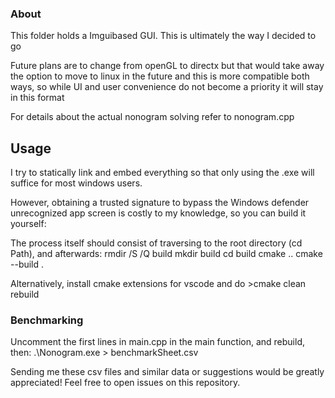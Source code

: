 ### About

This folder holds a Imguibased GUI. This is ultimately the way I decided to go 

Future plans are to change from openGL to directx but that would take away the option to move to linux in the future and this is more compatible both ways, so while UI and user convenience do not become a priority it will stay in this format

For details about the actual nonogram solving refer to nonogram.cpp


## Usage
I try to statically link and embed everything so that only using the .exe will suffice for most windows users.

However, obtaining a trusted signature to bypass the Windows defender unrecognized app screen is costly to my knowledge,
so you can build it yourself:

The process itself should consist of traversing to the root directory (cd Path), and afterwards:
rmdir /S /Q build
mkdir build
cd build
cmake ..
cmake --build .      

Alternatively, install cmake extensions for vscode and do >cmake clean rebuild

### Benchmarking
Uncomment the first lines in main.cpp in the main function, and rebuild, then:
.\Nonogram.exe > benchmarkSheet.csv

Sending me these csv files and similar data or suggestions would be greatly appreciated!
Feel free to open issues on this repository.